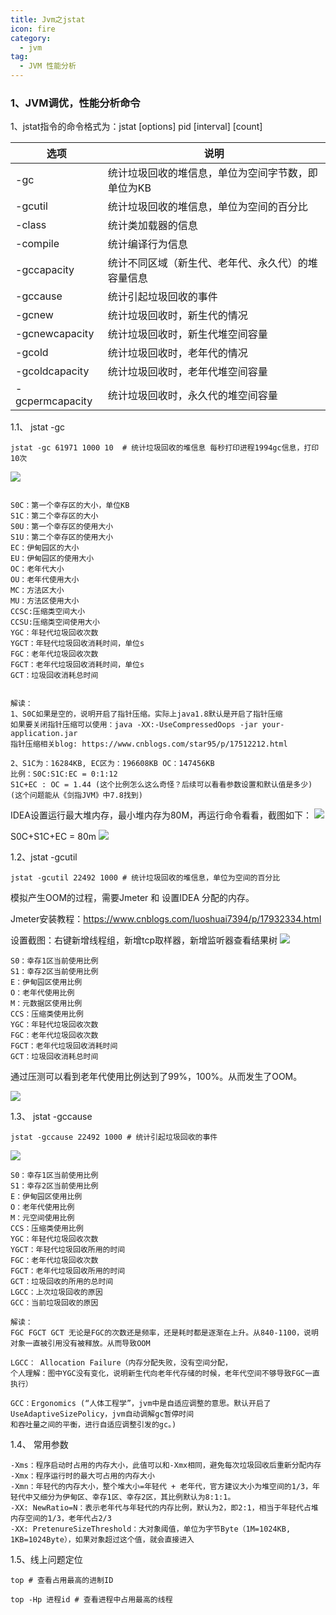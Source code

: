 ```yaml
---
title: Jvm之jstat
icon: fire
category:
  - jvm
tag:
  - JVM 性能分析
---
```


### 1、JVM调优，性能分析命令
1、jstat指令的命令格式为：jstat [options] pid [interval] [count]

| 选项              | 说明                         |
|-----------------|----------------------------|
| -gc             | 统计垃圾回收的堆信息，单位为空间字节数，即单位为KB |
| -gcutil         | 统计垃圾回收的堆信息，单位为空间的百分比       |
| -class          | 统计类加载器的信息                  |
| -compile        | 统计编译行为信息                   |
| -gccapacity     | 统计不同区域（新生代、老年代、永久代）的堆容量信息  |
| -gccause        | 统计引起垃圾回收的事件                |
| -gcnew          | 统计垃圾回收时，新生代的情况             |
| -gcnewcapacity  | 统计垃圾回收时，新生代堆空间容量           |
| -gcold          | 统计垃圾回收时，老年代的情况             |
| -gcoldcapacity  | 统计垃圾回收时，老年代堆空间容量           |
| -gcpermcapacity | 统计垃圾回收时，永久代的堆空间容量          |

1.1、 jstat -gc
```shell
jstat -gc 61971 1000 10  # 统计垃圾回收的堆信息 每秒打印进程1994gc信息，打印10次
```

![](https://wqknowledge.oss-cn-shenzhen.aliyuncs.com/blog/jstat1.png)
```shell

S0C：第一个幸存区的大小，单位KB
S1C：第二个幸存区的大小
S0U：第一个幸存区的使用大小
S1U：第二个幸存区的使用大小
EC：伊甸园区的大小
EU：伊甸园区的使用大小
OC：老年代大小
OU：老年代使用大小
MC：方法区大小
MU：方法区使用大小
CCSC:压缩类空间大小
CCSU:压缩类空间使用大小
YGC：年轻代垃圾回收次数
YGCT：年轻代垃圾回收消耗时间，单位s
FGC：老年代垃圾回收次数
FGCT：老年代垃圾回收消耗时间，单位s
GCT：垃圾回收消耗总时间


解读：
1、S0C如果是空的，说明开启了指针压缩。实际上java1.8默认是开启了指针压缩
如果要关闭指针压缩可以使用：java -XX:-UseCompressedOops -jar your-application.jar
指针压缩相关blog: https://www.cnblogs.com/star95/p/17512212.html

2、S1C为：16284KB, EC区为：196608KB OC：147456KB
比例：S0C:S1C:EC = 0:1:12
S1C+EC : OC = 1.44 (这个比例怎么这么奇怪？后续可以看看参数设置和默认值是多少)
(这个问题能从《剑指JVM》中7.8找到)

```
IDEA设置运行最大堆内存，最小堆内存为80M，再运行命令看看，截图如下：
![](https://wqknowledge.oss-cn-shenzhen.aliyuncs.com/jvm/Pictures/gc80m.png)

S0C+S1C+EC = 80m
![](https://wqknowledge.oss-cn-shenzhen.aliyuncs.com/jvm/Pictures/gcbl.png)



1.2、jstat -gcutil
```shell
jstat -gcutil 22492 1000 # 统计垃圾回收的堆信息，单位为空间的百分比
```
模拟产生OOM的过程，需要Jmeter 和 设置IDEA 分配的内存。

Jmeter安装教程：https://www.cnblogs.com/luoshuai7394/p/17932334.html

设置截图：右键新增线程组，新增tcp取样器，新增监听器查看结果树
![](https://wqknowledge.oss-cn-shenzhen.aliyuncs.com/jvm/jmetertcp.png)


```text
S0：幸存1区当前使用比例
S1：幸存2区当前使用比例
E：伊甸园区使用比例
O：老年代使用比例
M：元数据区使用比例
CCS：压缩类使用比例
YGC：年轻代垃圾回收次数
FGC：老年代垃圾回收次数
FGCT：老年代垃圾回收消耗时间
GCT：垃圾回收消耗总时间
```
通过压测可以看到老年代使用比例达到了99%，100%。从而发生了OOM。

![](https://wqknowledge.oss-cn-shenzhen.aliyuncs.com/jvm/Pictures/gcutil1.png)


1.3、 jstat -gccause
```shell
jstat -gccause 22492 1000 # 统计引起垃圾回收的事件
```

![](https://wqknowledge.oss-cn-shenzhen.aliyuncs.com/jvm/Pictures/gccause.png)

```text
S0：幸存1区当前使用比例
S1：幸存2区当前使用比例
E：伊甸园区使用比例
O：老年代使用比例
M：元空间使用比例
CCS：压缩类使用比例
YGC：年轻代垃圾回收次数
YGCT：年轻代垃圾回收所用的时间
FGC：老年代垃圾回收次数
FGCT：老年代垃圾回收所用的时间
GCT：垃圾回收的所用的总时间
LGCC：上次垃圾回收的原因
GCC：当前垃圾回收的原因

解读：
FGC FGCT GCT 无论是FGC的次数还是频率，还是耗时都是逐渐在上升。从840-1100，说明对象一直被引用没有被释放。从而导致OOM

LGCC： Allocation Failure（内存分配失败，没有空间分配，
个人理解：图中YGC没有变化，说明新生代向老年代存储的时候，老年代空间不够导致FGC一直执行）

GCC：Ergonomics (“人体工程学”，jvm中是自适应调整的意思。默认开启了UseAdaptiveSizePolicy，jvm自动调解gc暂停时间
和吞吐量之间的平衡，进行自适应调整引发的gc。)
```

1.4、 常用参数
```text
-Xms：程序启动时占用的内存大小，此值可以和-Xmx相同，避免每次垃圾回收后重新分配内存
-Xmx：程序运行时的最大可占用的内存大小
-Xmn：年轻代的内存大小，整个堆大小=年轻代 + 老年代，官方建议大小为堆空间的1/3，年轻代中又细分为伊甸区、幸存1区、幸存2区，其比例默认为8:1:1。
-XX: NewRatio=N：表示老年代与年轻代的内存比例，默认为2，即2:1，相当于年轻代占堆内存空间的1/3，老年代占2/3
-XX: PretenureSizeThreshold：大对象阈值，单位为字节Byte（1M=1024KB, 1KB=1024Byte），如果对象超过这个值，就会直接进入
```

1.5、线上问题定位
```shell
top # 查看占用最高的进制ID

top -Hp 进程id # 查看进程中占用最高的线程
```






